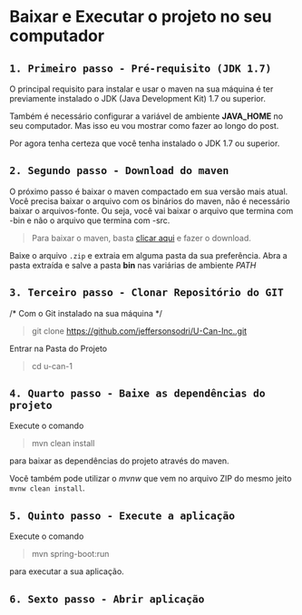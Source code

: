 # Baixar e Executar o projeto no seu computador


## `1. Primeiro passo - Pré-requisito (JDK 1.7)`

O principal requisito para instalar e usar o maven na sua máquina é ter previamente instalado o JDK (Java Development Kit) 1.7 ou superior.

Também é necessário configurar a variável de ambiente **JAVA_HOME** no seu computador. Mas isso eu vou mostrar como fazer ao longo do post.

Por agora tenha certeza que você tenha instalado o JDK 1.7 ou superior.

## `2. Segundo passo - Download do maven`
O próximo passo é baixar o maven compactado em sua versão mais atual. Você precisa baixar o arquivo com os binários do maven, não é necessário baixar o arquivos-fonte. Ou seja, você vai baixar o arquivo que termina com -bin e não o arquivo que termina com -src.

>Para baixar o maven, basta [clicar aqui](https://maven.apache.org/download.cgi) e fazer o download.

Baixe o arquivo `.zip` e extraia em alguma pasta da sua preferência. Abra a pasta extraída e salve a pasta **bin** nas variárias de ambiente _PATH_

## `3. Terceiro passo - Clonar Repositório do GIT`
/* Com o Git instalado na sua máquina */
> git clone https://github.com/jeffersonsodri/U-Can-Inc..git

Entrar na Pasta do Projeto
> cd u-can-1

## `4. Quarto passo - Baixe as dependências do projeto`

Execute o comando 
> mvn clean install 

para baixar as dependências do projeto através do maven.

 Você também pode utilizar o _mvnw_ que vem no arquivo ZIP do mesmo jeito `mvnw clean install`.

 ## `5. Quinto passo - Execute a aplicação `

 Execute o comando 
 > mvn spring-boot:run 
 
 para executar a sua aplicação. 
 
 ## `6. Sexto passo - Abrir aplicação  `
